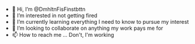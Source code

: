 - 👋 Hi, I’m @DmhltnFisFinstbttn
- 👀 I’m interested in not getting fired
- 🌱 I’m currently learning everything I need to know to pursue my interest
- 💞️ I’m looking to collaborate on anything my work pays me for
- 📫 How to reach me ... Don't, I'm working

<!---
DmhltnFisFinstbttn/DmhltnFisFinstbttn is a ✨ special ✨ repository because its `README.md` (this file) appears on your GitHub profile.
You can click the Preview link to take a look at your changes.
--->
